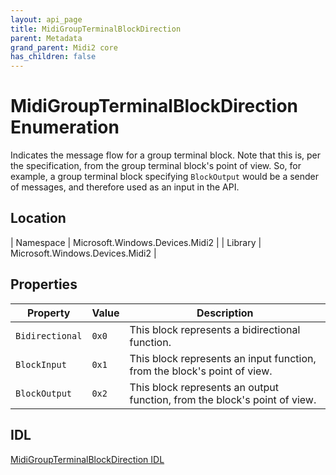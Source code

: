 ```yaml
---
layout: api_page
title: MidiGroupTerminalBlockDirection
parent: Metadata
grand_parent: Midi2 core
has_children: false
---
```


# MidiGroupTerminalBlockDirection Enumeration

Indicates the message flow for a group terminal block. Note that this is, per the specification, from the group terminal block's point of view. So, for example, a group terminal block specifying `BlockOutput` would be a sender of messages, and therefore used as an input in the API.

## Location

| Namespace | Microsoft.Windows.Devices.Midi2 |
| Library | Microsoft.Windows.Devices.Midi2 |

## Properties

| Property | Value | Description |
| -------- | ------- | ------ |
| `Bidirectional` | `0x0` | This block represents a bidirectional function. |
| `BlockInput` | `0x1` | This block represents an input function, from the block's point of view. |
| `BlockOutput` | `0x2` | This block represents an output function, from the block's point of view. |

## IDL

[MidiGroupTerminalBlockDirection IDL](https://github.com/microsoft/MIDI/blob/main/src/app-sdk/winrt/MidiGroupTerminalBlockDirectionEnum.idl)
